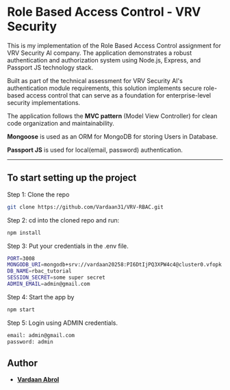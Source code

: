 # Role Based Access Control - VRV Security

This is my implementation of the Role Based Access Control assignment for VRV Security AI company. The application demonstrates a robust authentication and authorization system using Node.js, Express, and Passport JS technology stack.

Built as part of the technical assessment for VRV Security AI's authentication module requirements, this solution implements secure role-based access control that can serve as a foundation for enterprise-level security implementations.

The application follows the **MVC pattern** (Model View Controller) for clean code organization and maintainability.

**Mongoose** is used as an ORM for MongoDB for storing Users in Database.

**Passport JS** is used for local(email, password) authentication.


---

## To start setting up the project

Step 1: Clone the repo

```bash
git clone https://github.com/Vardaan31/VRV-RBAC.git
```

Step 2: cd into the cloned repo and run:

```bash
npm install
```

Step 3: Put your credentials in the .env file.

```bash
PORT=3008
MONGODB_URI=mongodb+srv://vardaan20258:PI6DtIjPQ3XPW4c4@cluster0.vfopk.mongodb.net/?retryWrites=true&w=majority&appName=Cluster0
DB_NAME=rbac_tutorial
SESSION_SECRET=some super secret
ADMIN_EMAIL=admin@gmail.com
```
Step 4: Start the app by

```bash
npm start
```

Step 5: Login using ADMIN credentials.

```bash
email: admin@gmail.com
password: admin
```

## Author

- [**Vardaan Abrol**](https://vardaanabrol.vercel.app)

